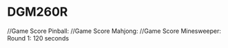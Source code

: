 # DGM260R
//Game Score Pinball:
//Game Score Mahjong:
//Game Score Minesweeper: Round 1: 120 seconds